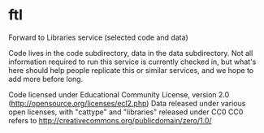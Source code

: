 ftl
===

Forward to Libraries service (selected code and data)

Code lives in the code subdirectory, data in the data subdirectory.
Not all information required to run this service is currently checked in,
but what's here should help people replicate this or similar services,
and we hope to add more before long.

Code licensed under Educational Community License, version 2.0
  (http://opensource.org/licenses/ecl2.php)
Data released under various open licenses, with
  "cattype" and "libraries" released under CC0
    CC0 refers to http://creativecommons.org/publicdomain/zero/1.0/
